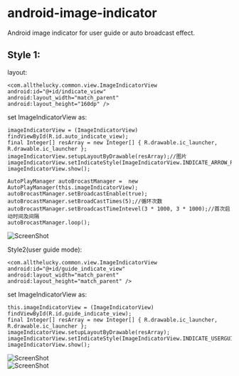 android-image-indicator
=======================

Android image indicator for user guide or auto broadcast effect.

Style 1:
----------------------
layout:

	<com.allthelucky.common.view.ImageIndicatorView
	android:id="@+id/indicate_view"
	android:layout_width="match_parent"
	android:layout_height="160dp" />
        
set ImageIndicatorView as:

	imageIndicatorView = (ImageIndicatorView) findViewById(R.id.auto_indicate_view);
	final Integer[] resArray = new Integer[] { R.drawable.ic_launcher, R.drawable.ic_launcher };
	imageIndicatorView.setupLayoutByDrawable(resArray);//图片
	imageIndicatorView.setIndicateStyle(ImageIndicatorView.INDICATE_ARROW_ROUND_STYLE);
	imageIndicatorView.show();

	AutoPlayManager autoBrocastManager =  new AutoPlayManager(this.imageIndicatorView);
	autoBrocastManager.setBroadcastEnable(true);
	autoBrocastManager.setBroadCastTimes(5);//循环次数
	autoBrocastManager.setBroadcastTimeIntevel(3 * 1000, 3 * 1000);//首次启动时间及间隔
	autoBrocastManager.loop();

![ScreenShot](https://raw.github.com/winfirm/android-image-indicator/master/AndroidImageIndicatorSample/screenshot/poster0.jpg)

Style2(user guide mode):

	<com.allthelucky.common.view.ImageIndicatorView
	android:id="@+id/guide_indicate_view"
	android:layout_width="match_parent"
	android:layout_height="match_parent" />
        
set ImageIndicatorView as:

	this.imageIndicatorView = (ImageIndicatorView) findViewById(R.id.guide_indicate_view);
	final Integer[] resArray = new Integer[] { R.drawable.ic_launcher, R.drawable.ic_launcher };
	imageIndicatorView.setupLayoutByDrawable(resArray);
	imageIndicatorView.setIndicateStyle(ImageIndicatorView.INDICATE_USERGUIDE_STYLE);
	imageIndicatorView.show();

![ScreenShot](https://raw.github.com/winfirm/android-image-indicator/master/AndroidImageIndicatorSample/screenshot/guider_00.jpg)  
![ScreenShot](https://raw.github.com/winfirm/android-image-indicator/master/AndroidImageIndicatorSample/screenshot/guider_01.jpg)

